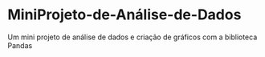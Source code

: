 # MiniProjeto-de-Análise-de-Dados

Um mini projeto de análise de dados e criação de gráficos com a biblioteca Pandas 
